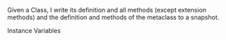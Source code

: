 Given a Class, I write its definition and all methods (except extension methods) and the definition and methods of the metaclass to a snapshot.

Instance Variables
